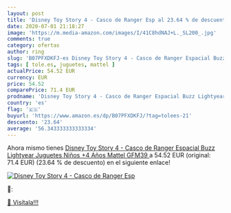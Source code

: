 ```yaml
---
layout: post
title: 'Disney Toy Story 4 - Casco de Ranger Esp al 23.64 % de descuento'
date: 2020-07-01 21:18:27
image: 'https://m.media-amazon.com/images/I/41C8hdNAJ+L._SL200_.jpg'
comments: true
category: ofertas
author: ring
slug: 'B07PFXDKFJ-es Disney Toy Story 4 - Casco de Ranger Espacial Buzz...'
tags: [ tole.es, juguetes, mattel ]
actualPrice: 54.52 EUR
currency: EUR
price: 54.52
comparePrice: 71.4 EUR
prodname: 'Disney Toy Story 4 - Casco de Ranger Espacial Buzz Lightyear  Juguetes Niños +4 Años  Mattel GFM39 '
country: 'es'
flag: '🇪🇸'
buyurl: 'https://www.amazon.es/dp/B07PFXDKFJ/?tag=tolees-21'
descuento: '23.64'
average: '56.343333333333334'
---
```


Ahora mismo tienes [Disney Toy Story 4 - Casco de Ranger Espacial Buzz Lightyear  Juguetes Niños +4 Años  Mattel GFM39 ](https://www.amazon.es/dp/B07PFXDKFJ/?tag=tolees-21) a 54.52 EUR (original: 71.4 EUR) (23.64 %  de descuento) en el siguiente enlace!

[![Disney Toy Story 4 - Casco de Ranger Esp](https://m.media-amazon.com/images/I/41C8hdNAJ+L._SL200_.jpg)](https://www.amazon.es/dp/B07PFXDKFJ/?tag=tolees-21)

🔎:


[🛒 Visítala!!!](https://www.amazon.es/dp/B07PFXDKFJ/?tag=tolees-21)
